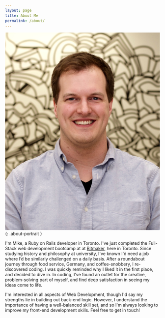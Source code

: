 ```yaml
---
layout: page
title: About Me
permalink: /about/
---
```


![Mike Bowman](/assets/bitmaker_portrait_cropped.jpg){: .about-portrait }

I'm Mike, a Ruby on Rails developer in Toronto. I've just completed the Full-Stack web development bootcamp at at [Bitmaker](http://bitmaker.co), here in Toronto. Since studying history and philosophy at university, I've known I'd need a job where I’d be similarly challenged on a daily basis. After a roundabout journey through food service, Germany, and coffee-snobbery, I re-discovered coding. I was quickly reminded why I liked it in the first place, and decided to dive in. In coding, I’ve found an outlet for the creative, problem-solving part of myself, and find deep satisfaction in seeing my ideas come to life.

I'm interested in all aspects of Web Development, though I'd say my strengths lie in building out back-end logic. However, I understand the importance of having a well-balanced skill set, and so I'm always looking to improve my front-end development skills. Feel free to get in touch!

